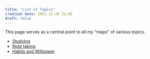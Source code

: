 ```yaml
---
title: "List of Topics"
creation date: 2021-11-20 21:45
draft: false
---
```


This page serves as a central point to all my "maps" of various topics.

- [Studying](notes/Studying.md)
- [Note taking](notes/Note-taking.md)
- [Habits and Willpower](notes/Habits-and-Willpower.md)
